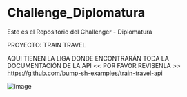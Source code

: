 # Challenge_Diplomatura
Este es el Repositorio del Challenger - Diplomatura

PROYECTO: TRAIN TRAVEL

AQUI TIENEN LA LIGA DONDE ENCONTRARÁN TODA LA DOCUMENTACIÓN DE LA API
<< POR FAVOR REVISENLA >>
https://github.com/bump-sh-examples/train-travel-api

![image](https://github.com/user-attachments/assets/61e3a4aa-45f6-4cbd-a58f-465877454b91)


